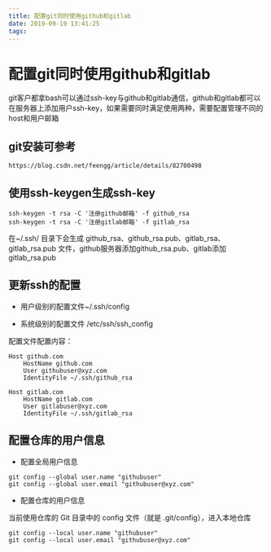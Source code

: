 ```yaml
---
title: 配置git同时使用github和gitlab
date: 2019-09-19 13:41:25
tags:
---
```


# 配置git同时使用github和gitlab

git客户都拿bash可以通过ssh-key与github和gitlab通信，github和gitlab都可以在服务器上添加用户ssh-key，如果需要同时满足使用两种，需要配置管理不同的host和用户邮箱

## git安装可参考

```
https://blog.csdn.net/feengg/article/details/82700498
```

## 使用ssh-keygen生成ssh-key

```
ssh-keygen -t rsa -C '注册github邮箱' -f github_rsa
ssh-keygen -t rsa -C '注册gitlab邮箱' -f gitlab_rsa
```
在~/.ssh/ 目录下会生成 github_rsa、github_rsa.pub、gitlab_rsa、gitlab_rsa.pub 文件，github服务器添加github_rsa.pub、gitlab添加gitlab_rsa.pub

## 更新ssh的配置

- 用户级别的配置文件~/.ssh/config

- 系统级别的配置文件 /etc/ssh/ssh_config

配置文件配置内容：
```
Host github.com
    HostName github.com
    User githubuser@xyz.com
    IdentityFile ~/.ssh/github_rsa

Host gitlab.com
    HostName gitlab.com
    User gitlabuser@xyz.com
    IdentityFile ~/.ssh/gitlab_rsa
```

## 配置仓库的用户信息

- 配置全局用户信息

```
git config --global user.name "githubuser"
git config --global user.email "githubuser@xyz.com"
```

- 配置仓库的用户信息

当前使用仓库的 Git 目录中的 config 文件（就是 .git/config），进入本地仓库

```
git config --local user.name "githubuser"
git config --local user.email "githubuser@xyz.com"
```